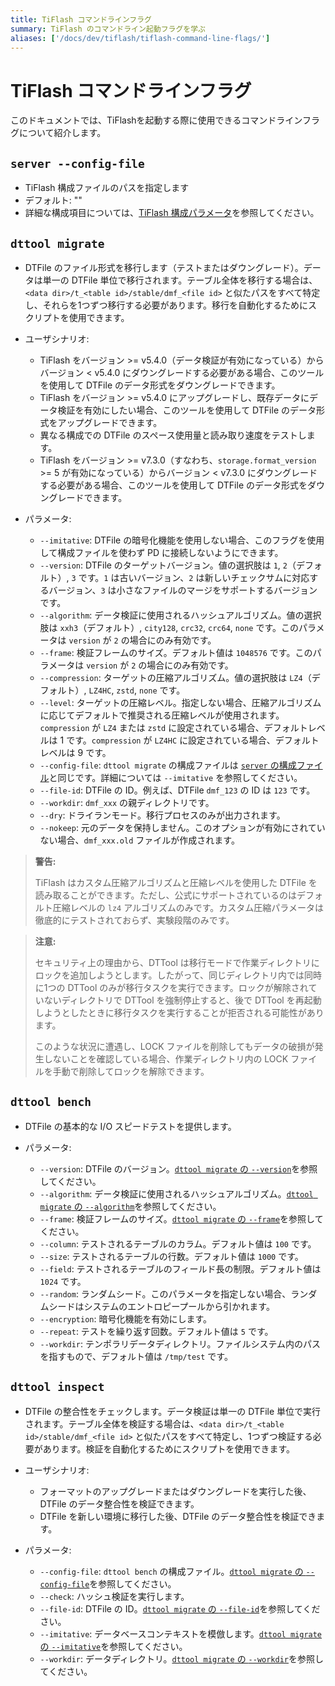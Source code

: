 ```yaml
---
title: TiFlash コマンドラインフラグ
summary: TiFlash のコマンドライン起動フラグを学ぶ
aliases: ['/docs/dev/tiflash/tiflash-command-line-flags/']
---
```


# TiFlash コマンドラインフラグ

このドキュメントでは、TiFlashを起動する際に使用できるコマンドラインフラグについて紹介します。

## `server --config-file`

+ TiFlash 構成ファイルのパスを指定します
+ デフォルト: ""
+ 詳細な構成項目については、[TiFlash 構成パラメータ](/tiflash/tiflash-configuration.md)を参照してください。

## `dttool migrate`

- DTFile のファイル形式を移行します（テストまたはダウングレード）。データは単一の DTFile 単位で移行されます。テーブル全体を移行する場合は、`<data dir>/t_<table id>/stable/dmf_<file id>` と似たパスをすべて特定し、それらを1つずつ移行する必要があります。移行を自動化するためにスクリプトを使用できます。

- ユーザシナリオ:
    - TiFlash をバージョン >= v5.4.0（データ検証が有効になっている）からバージョン < v5.4.0 にダウングレードする必要がある場合、このツールを使用して DTFile のデータ形式をダウングレードできます。
    - TiFlash をバージョン >= v5.4.0 にアップグレードし、既存データにデータ検証を有効にしたい場合、このツールを使用して DTFile のデータ形式をアップグレードできます。
    - 異なる構成での DTFile のスペース使用量と読み取り速度をテストします。
    - TiFlash をバージョン >= v7.3.0（すなわち、`storage.format_version` >= 5 が有効になっている）からバージョン < v7.3.0 にダウングレードする必要がある場合、このツールを使用して DTFile のデータ形式をダウングレードできます。

- パラメータ:
    - `--imitative`: DTFile の暗号化機能を使用しない場合、このフラグを使用して構成ファイルを使わず PD に接続しないようにできます。
    - `--version`: DTFile のターゲットバージョン。値の選択肢は `1`, `2`（デフォルト）, `3` です。`1` は古いバージョン、`2` は新しいチェックサムに対応するバージョン、`3` は小さなファイルのマージをサポートするバージョンです。
    - `--algorithm`: データ検証に使用されるハッシュアルゴリズム。値の選択肢は `xxh3`（デフォルト）, `city128`, `crc32`, `crc64`, `none` です。このパラメータは `version` が `2` の場合にのみ有効です。
    - `--frame`: 検証フレームのサイズ。デフォルト値は `1048576` です。このパラメータは `version` が `2` の場合にのみ有効です。
    - `--compression`: ターゲットの圧縮アルゴリズム。値の選択肢は `LZ4`（デフォルト）, `LZ4HC`, `zstd`, `none` です。
    - `--level`: ターゲットの圧縮レベル。指定しない場合、圧縮アルゴリズムに応じてデフォルトで推奨される圧縮レベルが使用されます。`compression` が `LZ4` または `zstd` に設定されている場合、デフォルトレベルは 1 です。`compression` が `LZ4HC` に設定されている場合、デフォルトレベルは 9 です。
    - `--config-file`: `dttool migrate` の構成ファイルは [`server` の構成ファイル](/tiflash/tiflash-command-line-flags.md#server---config-file)と同じです。詳細については `--imitative` を参照してください。
    - `--file-id`: DTFile の ID。例えば、DTFile `dmf_123` の ID は `123` です。
    - `--workdir`: `dmf_xxx` の親ディレクトリです。
    - `--dry`: ドライランモード。移行プロセスのみが出力されます。
    - `--nokeep`: 元のデータを保持しません。このオプションが有効にされていない場合、`dmf_xxx.old` ファイルが作成されます。

> **警告:**
>
> TiFlash はカスタム圧縮アルゴリズムと圧縮レベルを使用した DTFile を読み取ることができます。ただし、公式にサポートされているのはデフォルト圧縮レベルの `lz4` アルゴリズムのみです。カスタム圧縮パラメータは徹底的にテストされておらず、実験段階のみです。

> **注意:**
>
> セキュリティ上の理由から、DTTool は移行モードで作業ディレクトリにロックを追加しようとします。したがって、同じディレクトリ内では同時に1つの DTTool のみが移行タスクを実行できます。ロックが解除されていないディレクトリで DTTool を強制停止すると、後で DTTool を再起動しようとしたときに移行タスクを実行することが拒否される可能性があります。
>
> このような状況に遭遇し、LOCK ファイルを削除してもデータの破損が発生しないことを確認している場合、作業ディレクトリ内の LOCK ファイルを手動で削除してロックを解除できます。

## `dttool bench`

- DTFile の基本的な I/O スピードテストを提供します。
- パラメータ:

    - `--version`: DTFile のバージョン。[`dttool migrate` の `--version`](#dttool-migrate)を参照してください。
    - `--algorithm`: データ検証に使用されるハッシュアルゴリズム。[`dttool migrate` の `--algorithm`](#dttool-migrate)を参照してください。
    - `--frame`: 検証フレームのサイズ。[`dttool migrate` の `--frame`](#dttool-migrate)を参照してください。
    - `--column`: テストされるテーブルのカラム。デフォルト値は `100` です。
    - `--size`: テストされるテーブルの行数。デフォルト値は `1000` です。
    - `--field`: テストされるテーブルのフィールド長の制限。デフォルト値は `1024` です。
    - `--random`: ランダムシード。このパラメータを指定しない場合、ランダムシードはシステムのエントロピープールから引かれます。
    - `--encryption`: 暗号化機能を有効にします。
    - `--repeat`: テストを繰り返す回数。デフォルト値は `5` です。
    - `--workdir`: テンポラリデータディレクトリ。ファイルシステム内のパスを指すもので、デフォルト値は `/tmp/test` です。

## `dttool inspect`

- DTFile の整合性をチェックします。データ検証は単一の DTFile 単位で実行されます。テーブル全体を検証する場合は、`<data dir>/t_<table id>/stable/dmf_<file id>` と似たパスをすべて特定し、1つずつ検証する必要があります。検証を自動化するためにスクリプトを使用できます。

- ユーザシナリオ:
    - フォーマットのアップグレードまたはダウングレードを実行した後、DTFile のデータ整合性を検証できます。
    - DTFile を新しい環境に移行した後、DTFile のデータ整合性を検証できます。

- パラメータ:

    - `--config-file`: `dttool bench` の構成ファイル。[`dttool migrate` の `--config-file`](#dttool-migrate)を参照してください。
    - `--check`: ハッシュ検証を実行します。
    - `--file-id`: DTFile の ID。[`dttool migrate` の `--file-id`](#dttool-migrate)を参照してください。
    - `--imitative`: データベースコンテキストを模倣します。[`dttool migrate` の `--imitative`](#dttool-migrate)を参照してください。
    - `--workdir`: データディレクトリ。[`dttool migrate` の `--workdir`](#dttool-migrate)を参照してください。